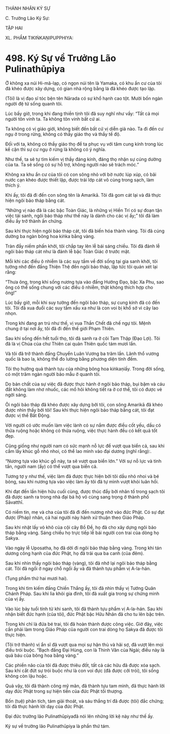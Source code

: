 THÁNH NHÂN KÝ SỰ

C. Trưởng Lão Ký Sự:

TẬP HAI

XL. PHẨM TIKIṄKAṆIPUPPHIYA:

# 498. Ký Sự về Trưởng Lão Pulinathūpiya

Ở không xa núi Hi-mã-lạp, có ngọn núi tên là Yamaka, có khu ẩn cư của tôi đã khéo được xây dựng, có gian nhà rộng bằng lá đã khéo được tạo lập.

(Tôi) là vị đạo sĩ tóc bện tên Nārada có sự khổ hạnh cao tột. Mười bốn ngàn người đệ tử sống quanh tôi.

Lúc bấy giờ, trong khi đang thiền tịnh tôi đã suy nghĩ như vầy: “Tất cả mọi người tôn vinh ta. Ta không tôn vinh bất cứ ai.

Ta không có vị giáo giới, không biết đến bất cứ vị diễn giả nào. Ta đi đến cư ngụ ở trong rừng, không có thầy giáo thọ và thầy tế độ.

Đối với ta, không có thầy giáo thọ để ta phục vụ với tâm cung kính trong lúc kề cận thì sự cư ngụ ở rừng là không có ý nghĩa.

Như thế, ta sẽ tự tìm kiếm vị thầy đáng kính, đáng thọ nhận sự cúng dường của ta. Ta sẽ sống có sự hỗ trợ, không người nào sẽ trách móc.”

Không xa khu ẩn cư của tôi có con sông nhỏ với bờ nước lúp xúp, có bãi nước cạn khéo được thiết lập, được trải lớp cát vô cùng trong sạch, làm thích ý.

Khi ấy, tôi đã đi đến con sông tên là Amarikā. Tôi đã gom cát lại và đã thực hiện ngôi bảo tháp bằng cát.

“Những vị nào đã là các bậc Toàn Giác, là những vị Hiền Trí có sự đoạn tận việc tái sanh, ngôi bảo tháp như thế này là dành cho các vị ấy;” tôi đã làm điều ấy trở thành ấn chứng.

Sau khi thực hiện ngôi bảo tháp cát, tôi đã biến hóa thành vàng. Tôi đã cúng dường ba ngàn bông hoa kiṅka bằng vàng.

Tràn đầy niềm phấn khởi, tôi chắp tay lên lễ bái sáng chiều. Tôi đã đảnh lễ ngôi bảo tháp cát như là đảnh lễ bậc Toàn Giác ở trước mặt.

Mỗi khi các điều ô nhiễm là các suy tầm về đời sống tại gia sanh khởi, tôi tưởng nhớ đến đấng Thiện Thệ đến ngôi bảo tháp, lập tức tôi quán xét lại rằng:

“Thưa ông, trong khi sống nương tựa vào đấng Hướng Đạo, bậc Xa Phu, sao ông có thể sống chung với các điều ô nhiễm, thật không thích hợp cho ông!”

Lúc bấy giờ, mỗi khi suy tưởng đến ngôi bảo tháp, sự cung kính đã có đến tôi. Tôi đã xua đuổi các suy tầm xấu xa như là con voi bị khổ sở vì cây lao nhọn.

Trong khi đang an trú như thế, vị vua Thần Chết đã chế ngự tôi. Mệnh chung ở tại nơi ấy, tôi đã đi đến thế giới Phạm Thiên.

Sau khi sống đến hết tuổi thọ, tôi đã sanh ra ở cõi Tam Thập (Đạo Lợi). Tôi đã là vị Chúa của chư Thiên cai quản Thiên quốc tám mươi lần.

Và tôi đã trở thành đấng Chuyển Luân Vương ba trăm lần. Lãnh thổ vương quốc là bao la, không thể đo lường bằng phương diện tính đếm.

Tôi thọ hưởng quả thành tựu của những bông hoa kiṅkaṇiấy. Trong đời sống, có một trăm ngàn người bảo mẫu ở quanh tôi.

Do bản chất của sự việc đã được thực hành ở ngôi bảo tháp, bụi bặm và cáu đất không làm nhơ nhuốc, các mồ hôi không tiết ra ở cơ thể, tôi có được vẻ ngời sáng.

Ôi ngôi bảo tháp đã khéo được xây dựng bởi tôi, con sông Amarikā đã khéo được nhìn thấy bởi tôi! Sau khi thực hiện ngôi bảo tháp bằng cát, tôi đạt được vị thế Bất Động.

Với người có ước muốn làm việc lành có sự nắm được điều cốt yếu, dầu có thửa ruộng hoặc không có thửa ruộng, việc thực hành đều có kết quả tốt đẹp.

Cũng giống như người nam có sức mạnh nỗ lực để vượt qua biển cả, sau khi cầm lấy khúc gỗ nhỏ nhoi, có thể lao mình vào đại dương (nghĩ rằng):.

“Nương tựa vào khúc gỗ này, ta sẽ vượt qua biển lớn.” Với sự nỗ lực và tinh tấn, người nam (ấy) có thể vượt qua biển cả.

Tương tợ y như thế, việc làm đã được thực hiện bởi tôi dầu nhỏ nhoi và bé bỏng, sau khi nương tựa vào việc làm ấy tôi đã tự mình vượt khỏi luân hồi.

Khi đạt đến lần hiện hữu cuối cùng, được thúc đẩy bởi nhân tố trong sạch tôi đã được sanh ra trong nhà đại bá hộ vô cùng sang trọng ở thành phố Sāvatthī.

Có niềm tin, mẹ và cha của tôi đã đi đến nương nhờ vào đức Phật. Có sự đạt được (Pháp) nhãn, cả hai người này hành xử thuận theo Giáo Pháp.

Sau khi nhặt lấy vỏ khô của cội cây Bồ Đề, họ đã cho xây dựng ngôi bảo tháp bằng vàng. Sáng chiều họ trực tiếp lễ bái người con trai của dòng họ Sakya.

Vào ngày lễ Uposatha, họ đã dời đi ngôi bảo tháp bằng vàng. Trong khi tán dương công hạnh của đức Phật, họ đã trải qua ba canh (của đêm).

Sau khi nhìn thấy ngôi bảo tháp (vàng), tôi đã nhớ lại ngôi bảo tháp bằng cát. Tôi đã ngồi ở ngay chỗ ngồi ấy và đã thành tựu phẩm vị A-la-hán.

(Tụng phẩm thứ hai mươi hai).

Trong khi tìm kiếm đấng Chiến Thắng ấy, tôi đã nhìn thấy vị Tướng Quân Chánh Pháp. Sau khi lìa khỏi gia đình, tôi đã xuất gia trong sự chứng minh của vị ấy.

Vào lúc bảy tuổi tính từ khi sanh, tôi đã thành tựu phẩm vị A-la-hán. Sau khi nhận biết đức hạnh (của tôi), đức Phật bậc Hữu Nhãn đã cho tu lên bậc trên.

Trong khi chỉ là đứa bé trai, tôi đã hoàn thành được công việc. Giờ đây, việc cần phải làm trong Giáo Pháp của người con trai dòng họ Sakya đã được tôi thực hiện.

(Tôi trở thành) vị ẩn sĩ đã vượt qua mọi sự hận thù và hãi sợ, đã vượt lên mọi điều trói buộc. “Bạch đấng Đại Hùng, con là Thinh Văn của Ngài; điều này là quả báu của bông hoa bằng vàng.”

Các phiền não của tôi đã được thiêu đốt, tất cả các hữu đã được xóa sạch. Sau khi cắt đứt sự trói buộc như là con voi đực (đã được cởi trói), tôi sống không còn lậu hoặc.

Quả vậy, tôi đã thành công mỹ mãn, đã thành tựu tam minh, đã thực hành lời dạy đức Phật trong sự hiện tiền của đức Phật tối thượng.

Bốn (tuệ) phân tích, tám giải thoát, và sáu thắng trí đã được (tôi) đắc chứng; tôi đã thực hành lời dạy của đức Phật.

Đại đức trưởng lão Pulinathūpiyađã nói lên những lời kệ này như thế ấy.

Ký sự về trưởng lão Pulinathūpiya là phần thứ tám.
